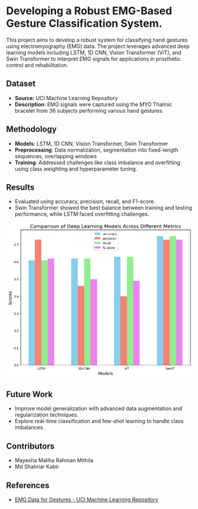 # Developing a Robust EMG-Based Gesture Classification System.

This project aims to develop a robust system for classifying hand gestures using electromyography (EMG) data. The project leverages advanced deep learning models including LSTM, 1D CNN, Vision Transformer (ViT), and Swin Transformer to interpret EMG signals for applications in prosthetic control and rehabilitation.

## Dataset
- **Source**: UCI Machine Learning Repository
- **Description**: EMG signals were captured using the MYO Thalmic bracelet from 36 subjects performing various hand gestures.

## Methodology
- **Models**: LSTM, 1D CNN, Vision Transformer, Swin Transformer
- **Preprocessing**: Data normalization, segmentation into fixed-length sequences, overlapping windows
- **Training**: Addressed challenges like class imbalance and overfitting using class weighting and hyperparameter tuning.

## Results
- Evaluated using accuracy, precision, recall, and F1-score.
- Swin Transformer showed the best balance between training and testing performance, while LSTM faced overfitting challenges.

![Model Performance on EMG Gesture Classification](performance.png)

## Future Work
- Improve model generalization with advanced data augmentation and regularization techniques.
- Explore real-time classification and few-shot learning to handle class imbalances.

## Contributors
- Mayesha Maliha Rahman Mithila
- Md Shahriar Kabir

## References
- [EMG Data for Gestures - UCI Machine Learning Repository](https://archive.ics.uci.edu/dataset/481/emg+data+for+gestures)
